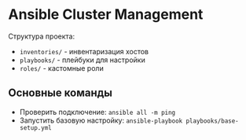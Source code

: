 # Ansible Cluster Management

Структура проекта:
- `inventories/` - инвентаризация хостов
- `playbooks/` - плейбуки для настройки
- `roles/` - кастомные роли

## Основные команды
- Проверить подключение: `ansible all -m ping`
- Запустить базовую настройку: `ansible-playbook playbooks/base-setup.yml`
